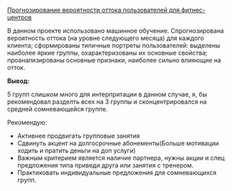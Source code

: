 [Прогнозирование вероятности оттока пользователей для фитнес-центров](https://github.com/GarnetsAleksandr/yandex_praktikum/blob/main/11.%20%D0%9C%D0%B0%D1%88%D0%B8%D0%BD%D0%BD%D0%BE%D0%B5%20%D0%BE%D0%B1%D1%83%D1%87%D0%B5%D0%BD%D0%B8%D0%B5/garnets_m3_p2_v2.ipynb)

В данном проекте использовано машинное обучение. Спрогнозирована вероятность оттока (на уровне следующего месяца) для каждого клиента; сформированы типичные портреты пользователей: выделены наиболее яркие группы, охарактеризованы их основные свойства; проанализированы основные признаки, наиболее сильно влияющие на отток.

**Вывод:**

5 групп слишком много для интерпритации в данном случае, я, бы рекомендовал разделть всех на 3 группы и сконцентрировался на средней сомневающейся группе.

Рекомендую:

- Активнее продвигать групповые занятия
- Сдвинуть акцент на долгосрочные абонементы(Больше мотивации ходить и пратить деньги на доп услуги)
- Важным критерием является наличие партнера, нужны акции и спец предложения типа приведи друга или занятия с тренером.
- Практиковать индивидуальные предложения для сомневающихся групп.

